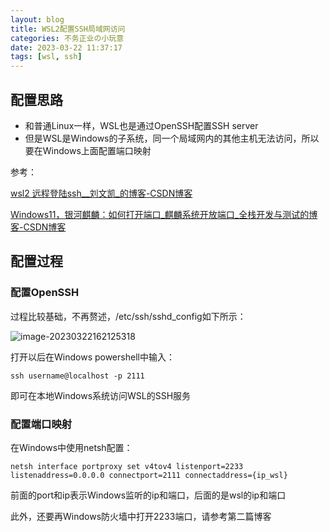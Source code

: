 ```yaml
---
layout: blog
title: WSL2配置SSH局域网访问
categories: 不务正业の小玩意
date: 2023-03-22 11:37:17
tags: [wsl, ssh]
---
```


## 配置思路

- 和普通Linux一样，WSL也是通过OpenSSH配置SSH server
- 但是WSL是Windows的子系统，同一个局域网内的其他主机无法访问，所以要在Windows上面配置端口映射

参考：

[wsl2 远程登陆ssh__刘文凯_的博客-CSDN博客](https://blog.csdn.net/qq_24211837/article/details/117386077)

[Windows11，银河麒麟：如何打开端口_麒麟系统开放端口_全栈开发与测试的博客-CSDN博客](https://blog.csdn.net/weixin_42727710/article/details/122495314)

## 配置过程

### 配置OpenSSH

过程比较基础，不再赘述，/etc/ssh/sshd_config如下所示：

![image-20230322162125318](/images/wsl-ssh/image-20230322162125318.png)

打开以后在Windows powershell中输入：

``` shell
ssh username@localhost -p 2111
```

即可在本地Windows系统访问WSL的SSH服务

### 配置端口映射

在Windows中使用netsh配置：

``` shell
netsh interface portproxy set v4tov4 listenport=2233 listenaddress=0.0.0.0 connectport=2111 connectaddress={ip_wsl}
```

前面的port和ip表示Windows监听的ip和端口，后面的是wsl的ip和端口

此外，还要再Windows防火墙中打开2233端口，请参考第二篇博客
